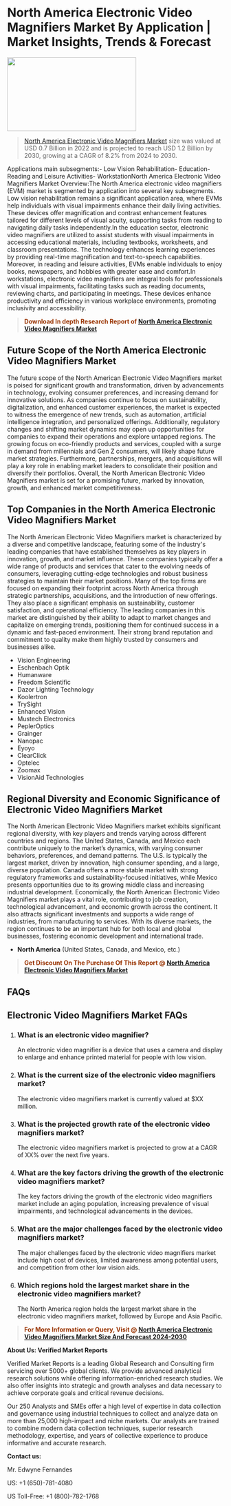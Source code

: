 <p><h1>North America Electronic Video Magnifiers Market By Application | Market Insights, Trends & Forecast</h1><p><img class="aligncenter size-medium wp-image-105565" src="https://ffe5etoiles.com/wp-content/uploads/2025/01/MST7-300x171.png" alt="" width="300" height="171" /></p><blockquote><p><a href="https://www.verifiedmarketreports.com/download-sample/?rid=607394&utm_source=Github-NA&utm_medium=389" target="_blank">North America Electronic Video Magnifiers Market</a> size was valued at USD 0.7 Billion in 2022 and is projected to reach USD 1.2 Billion by 2030, growing at a CAGR of 8.2% from 2024 to 2030.</p></blockquote>Applications main subsegments:- Low Vision Rehabilitation- Education- Reading and Leisure Activities- WorkstationNorth America Electronic Video Magnifiers Market Overview:The North America electronic video magnifiers (EVM) market is segmented by application into several key subsegments. Low vision rehabilitation remains a significant application area, where EVMs help individuals with visual impairments enhance their daily living activities. These devices offer magnification and contrast enhancement features tailored for different levels of visual acuity, supporting tasks from reading to navigating daily tasks independently.In the education sector, electronic video magnifiers are utilized to assist students with visual impairments in accessing educational materials, including textbooks, worksheets, and classroom presentations. The technology enhances learning experiences by providing real-time magnification and text-to-speech capabilities. Moreover, in reading and leisure activities, EVMs enable individuals to enjoy books, newspapers, and hobbies with greater ease and comfort.In workstations, electronic video magnifiers are integral tools for professionals with visual impairments, facilitating tasks such as reading documents, reviewing charts, and participating in meetings. These devices enhance productivity and efficiency in various workplace environments, promoting inclusivity and accessibility.</p><blockquote><p><span style="color: #993300;"><strong>Download In depth Research Report of <a href="https://www.verifiedmarketreports.com/download-sample/?rid=607394&utm_source=Github-NA&utm_medium=389">North America Electronic Video Magnifiers Market</a></strong></span></p></blockquote><h2>Future Scope of the North America Electronic Video Magnifiers Market</h2><p>The future scope of the North American Electronic Video Magnifiers market is poised for significant growth and transformation, driven by advancements in technology, evolving consumer preferences, and increasing demand for innovative solutions. As companies continue to focus on sustainability, digitalization, and enhanced customer experiences, the market is expected to witness the emergence of new trends, such as automation, artificial intelligence integration, and personalized offerings. Additionally, regulatory changes and shifting market dynamics may open up opportunities for companies to expand their operations and explore untapped regions. The growing focus on eco-friendly products and services, coupled with a surge in demand from millennials and Gen Z consumers, will likely shape future market strategies. Furthermore, partnerships, mergers, and acquisitions will play a key role in enabling market leaders to consolidate their position and diversify their portfolios. Overall, the North American Electronic Video Magnifiers market is set for a promising future, marked by innovation, growth, and enhanced market competitiveness.</p><h2>Top Companies in the North America Electronic Video Magnifiers Market</h2><p>The North American Electronic Video Magnifiers market is characterized by a diverse and competitive landscape, featuring some of the industry's leading companies that have established themselves as key players in innovation, growth, and market influence. These companies typically offer a wide range of products and services that cater to the evolving needs of consumers, leveraging cutting-edge technologies and robust business strategies to maintain their market positions. Many of the top firms are focused on expanding their footprint across North America through strategic partnerships, acquisitions, and the introduction of new offerings. They also place a significant emphasis on sustainability, customer satisfaction, and operational efficiency. The leading companies in this market are distinguished by their ability to adapt to market changes and capitalize on emerging trends, positioning them for continued success in a dynamic and fast-paced environment. Their strong brand reputation and commitment to quality make them highly trusted by consumers and businesses alike.</p><p><ul><li>Vision Engineering </li><li> Eschenbach Optik </li><li> Humanware </li><li> Freedom Scientific </li><li> Dazor Lighting Technology </li><li> Koolertron </li><li> TrySight </li><li> Enhanced Vision </li><li> Mustech Electronics </li><li> PeplerOptics </li><li> Grainger </li><li> Nanopac </li><li> Eyoyo </li><li> ClearClick </li><li> Optelec </li><li> Zoomax </li><li> VisionAid Technologies</li></ul></p><h2>Regional Diversity and Economic Significance of Electronic Video Magnifiers Market</h2><p>The North American Electronic Video Magnifiers market exhibits significant regional diversity, with key players and trends varying across different countries and regions. The United States, Canada, and Mexico each contribute uniquely to the market’s dynamics, with varying consumer behaviors, preferences, and demand patterns. The U.S. is typically the largest market, driven by innovation, high consumer spending, and a large, diverse population. Canada offers a more stable market with strong regulatory frameworks and sustainability-focused initiatives, while Mexico presents opportunities due to its growing middle class and increasing industrial development. Economically, the North American Electronic Video Magnifiers market plays a vital role, contributing to job creation, technological advancement, and economic growth across the continent. It also attracts significant investments and supports a wide range of industries, from manufacturing to services. With its diverse markets, the region continues to be an important hub for both local and global businesses, fostering economic development and international trade.</p><ul> <li><strong>North America</strong> (United States, Canada, and Mexico, etc.)</li></ul><blockquote><p><span style="color: #993300;"><strong>Get Discount On The Purchase Of This Report @ <a href="https://www.verifiedmarketreports.com/ask-for-discount/?rid=607394&utm_source=Github-NA&utm_medium=389">North America Electronic Video Magnifiers Market</a></strong></span></p></blockquote><h2>FAQs</h2><p><h2>Electronic Video Magnifiers Market FAQs</h2><ol> <li> <h3>What is an electronic video magnifier?</div><div></h3> <p>An electronic video magnifier is a device that uses a camera and display to enlarge and enhance printed material for people with low vision.</p> </li> <li> <h3>What is the current size of the electronic video magnifiers market?</div><div></h3> <p>The electronic video magnifiers market is currently valued at $XX million.</p> </li> <li> <h3>What is the projected growth rate of the electronic video magnifiers market?</div><div></h3> <p>The electronic video magnifiers market is projected to grow at a CAGR of XX% over the next five years.</p> </li> <li> <h3>What are the key factors driving the growth of the electronic video magnifiers market?</div><div></h3> <p>The key factors driving the growth of the electronic video magnifiers market include an aging population, increasing prevalence of visual impairments, and technological advancements in the devices.</p> </li> <li> <h3>What are the major challenges faced by the electronic video magnifiers market?</div><div></h3> <p>The major challenges faced by the electronic video magnifiers market include high cost of devices, limited awareness among potential users, and competition from other low vision aids.</p> </li> <li> <h3>Which regions hold the largest market share in the electronic video magnifiers market?</div><div></h3> <p>The North America region holds the largest market share in the electronic video magnifiers market, followed by Europe and Asia Pacific.</p> </li></ol></body></html></p><blockquote><p><span style="color: #993300;"><strong>For More Information or Query, Visit @ <a href="https://www.verifiedmarketreports.com/product/electronic-video-magnifiers-market/">North America Electronic Video Magnifiers Market Size And Forecast 2024-2030</a></strong></span></p></blockquote><p><strong>About Us: Verified Market Reports</strong></p><p>Verified Market Reports is a leading Global Research and Consulting firm servicing over 5000+ global clients. We provide advanced analytical research solutions while offering information-enriched research studies. We also offer insights into strategic and growth analyses and data necessary to achieve corporate goals and critical revenue decisions.</p><p>Our 250 Analysts and SMEs offer a high level of expertise in data collection and governance using industrial techniques to collect and analyze data on more than 25,000 high-impact and niche markets. Our analysts are trained to combine modern data collection techniques, superior research methodology, expertise, and years of collective experience to produce informative and accurate research.</p><p><strong>Contact us:</strong></p><p>Mr. Edwyne Fernandes</p><p>US: +1 (650)-781-4080</p><p>US Toll-Free: +1 (800)-782-1768</p>
